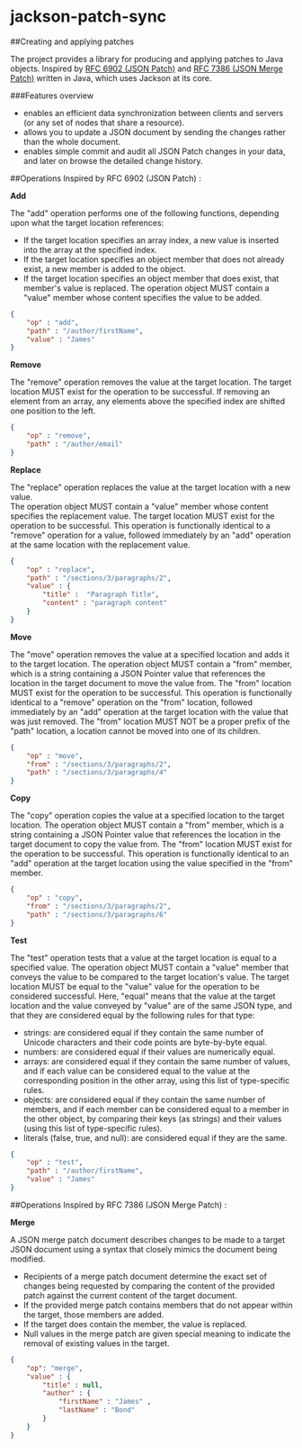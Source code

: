 # jackson-patch-sync

##Creating and applying patches

The project provides a library for producing and applying patches to Java objects. 
Inspired by [RFC 6902 (JSON Patch)](http://tools.ietf.org/html/rfc6902) and [RFC 7386 (JSON Merge Patch)](http://tools.ietf.org/html/rfc7386) written in Java, which uses Jackson at its core.

###Features overview
* enables an efficient data synchronization between clients and servers (or any set of nodes that share a resource).
* allows you to update a JSON document by sending the changes rather than the whole document.
* enables simple commit and audit all JSON Patch changes in your data, and later on browse the detailed change history.

##Operations Inspired by RFC 6902 (JSON Patch) :

**Add**

The "add" operation performs one of the following functions, depending upon what the target location references:
* If the target location specifies an array index, a new value is inserted into the array at the specified index.
* If the target location specifies an object member that does not already exist, a new member is added to the object.
* If the target location specifies an object member that does exist, that member's value is replaced.
The operation object MUST contain a "value" member whose content specifies the value to be added.
```json
{
	"op" : "add", 
	"path" : "/author/firstName", 
	"value" : "James" 
}
```

**Remove**

The "remove" operation removes the value at the target location.
The target location MUST exist for the operation to be successful.
If removing an element from an array, any elements above the specified index are shifted one position to the left.
```json
{
	"op" : "remove",
	"path" : "/author/email" 
}
```

**Replace**

The "replace" operation replaces the value at the target location with a new value.  
The operation object MUST contain a "value" member whose content specifies the replacement value.
The target location MUST exist for the operation to be successful.
This operation is functionally identical to a "remove" operation for a value, followed immediately by an "add" operation at the same location with the replacement value.
```json
{ 
	"op" : "replace", 
	"path" : "/sections/3/paragraphs/2", 
	"value" : { 
		"title" :  "Paragraph Title", 
		"content" : "paragraph content" 
	} 
}
```

**Move**

The "move" operation removes the value at a specified location and adds it to the target location.
The operation object MUST contain a "from" member, which is a string containing a JSON Pointer value that references the location in the target document to move the value from.
The "from" location MUST exist for the operation to be successful.
This operation is functionally identical to a "remove" operation on the "from" location, followed immediately by an "add" operation at the target location with the value that was just removed.
The "from" location MUST NOT be a proper prefix of the "path" location, a location cannot be moved into one of its children.
```json
{
	"op" : "move", 
	"from" : "/sections/3/paragraphs/2", 
	"path" : "/sections/3/paragraphs/4" 
}
```

**Copy**

The "copy" operation copies the value at a specified location to the target location.
The operation object MUST contain a "from" member, which is a string containing a JSON Pointer value that references the location in the target document to copy the value from.
The "from" location MUST exist for the operation to be successful.
This operation is functionally identical to an "add" operation at the target location using the value specified in the "from" member.
```json
{
	"op" : "copy", 
	"from" : "/sections/3/paragraphs/2", 
	"path" : "/sections/3/paragraphs/6" 
}
```
**Test**

The "test" operation tests that a value at the target location is equal to a specified value.
The operation object MUST contain a "value" member that conveys the value to be compared to the target location's value.
The target location MUST be equal to the "value" value for the operation to be considered successful.
Here, "equal" means that the value at the target location and the value conveyed by "value" are of the same JSON type, and that they are considered equal by the following rules for that type:
* strings: are considered equal if they contain the same number of Unicode characters and their code points are byte-by-byte equal.
* numbers: are considered equal if their values are numerically equal.
* arrays: are considered equal if they contain the same number of values, and if each value can be considered equal to the value at the corresponding position in the other array, using this list of type-specific rules.
* objects: are considered equal if they contain the same number of members, and if each member can be considered equal to a member in the other object, by comparing their keys (as strings) and their values (using this list of type-specific rules).
* literals (false, true, and null): are considered equal if they are the same.
```json
{
	"op" : "test", 
	"path" : "/author/firstName", 
	"value" : "James" 
}
```

##Operations Inspired by RFC 7386 (JSON Merge Patch) :

**Merge**

A JSON merge patch document describes changes to be made to a target JSON document using a syntax that closely mimics the document being modified.
* Recipients of a merge patch document determine the exact set of changes being requested by comparing the content of the provided patch against the current content of the target document.
* If the provided merge patch contains members that do not appear within the target, those members are added.
* If the target does contain the member, the value is replaced.
* Null values in the merge patch are given special meaning to indicate the removal of existing values in the target.
```json
{
	"op": "merge", 
	"value" : { 
		"title" : null,
		"author" : { 
			"firstName" : "James" , 
			"lastName" : "Bond"
		} 
	}
}
```

